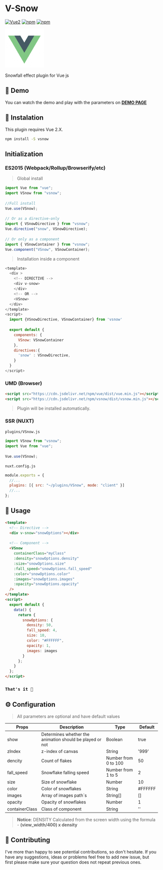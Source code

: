 # V-Snow

[![Vue2](https://img.shields.io/badge/Vue-2.x-brightgreen.svg?style=for-the-badge)](https://vuejs.org/)
[![npm](https://img.shields.io/npm/v/vsnow?style=for-the-badge)](https://www.npmjs.com/package/vsnow)
[![npm](https://img.shields.io/npm/dw/vsnow?style=for-the-badge)](https://www.npmjs.com/package/vsnow)

![alt text](assets/img/vue.png)

Snowfall effect plugin for Vue js

## 👀 Demo

You can watch the demo and play with the parameters on **[DEMO PAGE](http://a-boorkov.github.io/v-snow)**

## 💾 Instalation

This plugin requires Vue 2.X.

```sh
npm install -S vsnow
```

## Initialization

### ES2015 (Webpack/Rollup/Browserify/etc)

> Global install

```javascript
import Vue from "vue";
import VSnow from "vsnow";

//Full install
Vue.use(VSnow);

// Or as a directive-only
import { VSnowDirective } from "vsnow";
Vue.directive("snow", VSnowDirective);

// Or only as a component
import { VSnowContainer } from "vsnow";
Vue.component("VSnow", VSnowContainer);
```

> Installation inside a component

```javascript
<template>
  <div >
    <!-- DIRECTIVE -->
    <div v-snow>
    </div>
    <!-- OR -->
    <VSnow>
  </div>
</template>
<script>
  import {VSnowDirective, VSnowContainer} from 'vsnow'

  export default {
    components: {
      VSnow: VSnowContainer
    },
    directives:{
      'snow' : VSnowDirective,
    }
  }
</script>
```

### UMD (Browser)

```html
<script src="https://cdn.jsdelivr.net/npm/vue/dist/vue.min.js"></script>
<script src="https://cdn.jsdelivr.net/npm/vsnow/dist/vsnow.min.js"></script>
```

> Plugin will be installed automatically.

### SSR (NUXT)

`plugins/VSnow.js`

```js
import VSnow from "vsnow";
import Vue from "vue";

Vue.use(VSnow);
```

`nuxt.config.js`

```js
module.exports = {
  //...
  plugins: [{ src: "~/plugins/VSnow", mode: "client" }]
  //...
};
```

## 🚀 Usage

```html
<template>
  <!-- Directive -->
  <div v-snow="snowOptions"></div>

  <!-- Component -->
  <VSnow
    containerClass="myClass"
    :density="snowOptions.density"
    :size="snowOptions.size"
    :fall_speed="snowOptions.fall_speed"
    :color="snowOptions.color"
    :images="snowOptions.images"
    :opacity="snowOptions.opacity"
  />
</template>
<script>
  export default {
    data() {
      return {
        snowOptions: {
          density: 50,
          fall_speed: 4,
          size: 10,
          color: "#FFFFFF",
          opacity: 1,
          images: images
        }
      };
    }
  };
</script>
```

### `That's it 🤩`

## ⚙️ Configuration

> All parameters are optional and have default values

| Props          | Description                                              | Type                 | Default |
| -------------- | -------------------------------------------------------- | -------------------- | ------- |
| show           | Determines whether the animation should be played or not | Boolean              | true    |
| zIndex         | z-index of canvas                                        | String               | '999'   |
| dencity        | Count of flakes                                          | Number from 0 to 100 | 50      |
| fall_speed     | Snowflake falling speed                                  | Number from 1 to 5   | 2       |
| size           | Size of snowflake                                        | Number               | 10      |
| color          | Color of snowflakes                                      | String               | #FFFFFF |
| images         | Array of images path`s | String[] | []                   |
| opacity        | Opacity of snowflakes                                    | Number               | 1       |
| containerClass | Class of component                                       | String               | ''      |

> **Notice**: DENSITY Calculated from the screen width using the formula - **(view_width/400) x density**

## 👏 Contributing

I've more than happy to see potential contributions, so don't hesitate. If you have any suggestions, ideas or problems feel free to add new issue, but first please make sure your question does not repeat previous ones.
